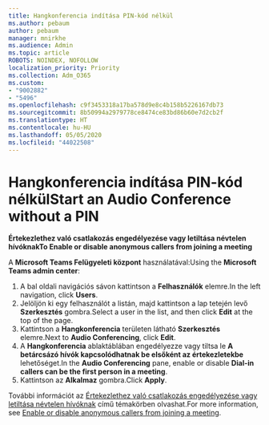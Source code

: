 ```yaml
---
title: Hangkonferencia indítása PIN-kód nélkül
ms.author: pebaum
author: pebaum
manager: mnirkhe
ms.audience: Admin
ms.topic: article
ROBOTS: NOINDEX, NOFOLLOW
localization_priority: Priority
ms.collection: Adm_O365
ms.custom:
- "9002882"
- "5496"
ms.openlocfilehash: c9f3453318a17ba578d9e8c4b158b5226167db73
ms.sourcegitcommit: 8b50994a2979778ce8474ce83bd86b60e7d2cb2f
ms.translationtype: HT
ms.contentlocale: hu-HU
ms.lasthandoff: 05/05/2020
ms.locfileid: "44022508"
---
```

# <a name="start-an-audio-conference-without-a-pin"></a><span data-ttu-id="b7101-102">Hangkonferencia indítása PIN-kód nélkül</span><span class="sxs-lookup"><span data-stu-id="b7101-102">Start an Audio Conference without a PIN</span></span>

<span data-ttu-id="b7101-103">**Értekezlethez való csatlakozás engedélyezése vagy letiltása névtelen hívóknak**</span><span class="sxs-lookup"><span data-stu-id="b7101-103">**To Enable or disable anonymous callers from joining a meeting**</span></span>

<span data-ttu-id="b7101-104">A **Microsoft Teams Felügyeleti központ** használatával:</span><span class="sxs-lookup"><span data-stu-id="b7101-104">Using the **Microsoft Teams admin center**:</span></span>

1. <span data-ttu-id="b7101-105">A bal oldali navigációs sávon kattintson a **Felhasználók** elemre.</span><span class="sxs-lookup"><span data-stu-id="b7101-105">In the left navigation, click **Users**.</span></span>
2. <span data-ttu-id="b7101-106">Jelöljön ki egy felhasználót a listán, majd kattintson a lap tetején levő **Szerkesztés** gombra.</span><span class="sxs-lookup"><span data-stu-id="b7101-106">Select a user in the list, and then click **Edit** at the top of the page.</span></span>
3. <span data-ttu-id="b7101-107">Kattintson a **Hangkonferencia** területen látható **Szerkesztés** elemre.</span><span class="sxs-lookup"><span data-stu-id="b7101-107">Next to **Audio Conferencing**, click **Edit**.</span></span>
4. <span data-ttu-id="b7101-108">A **Hangkonferencia** ablaktáblában engedélyezze vagy tiltsa le **A betárcsázó hívók kapcsolódhatnak be elsőként az értekezletekbe** lehetőséget.</span><span class="sxs-lookup"><span data-stu-id="b7101-108">In the **Audio Conferencing** pane, enable or disable **Dial-in callers can be the first person in a meeting**.</span></span>
5. <span data-ttu-id="b7101-109">Kattintson az **Alkalmaz** gombra.</span><span class="sxs-lookup"><span data-stu-id="b7101-109">Click **Apply**.</span></span>

<span data-ttu-id="b7101-110">További információt az [Értekezlethez való csatlakozás engedélyezése vagy letiltása névtelen hívóknak](https://docs.microsoft.com/microsoftteams/start-an-audio-conference-over-the-phone-without-a-pin-in-teams) című témakörben olvashat.</span><span class="sxs-lookup"><span data-stu-id="b7101-110">For more information, see [Enable or disable anonymous callers from joining a meeting](https://docs.microsoft.com/microsoftteams/start-an-audio-conference-over-the-phone-without-a-pin-in-teams).</span></span>

